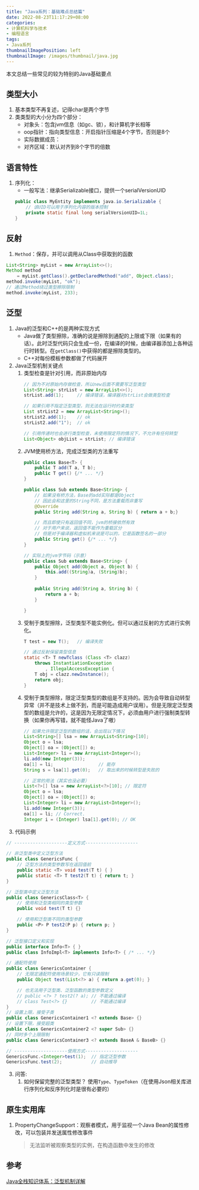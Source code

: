 ```yaml
---
title: "Java系列：基础难点总结篇"
date: 2022-08-23T11:17:29+08:00
categories:
- 计算机科学与技术
- 编程语言
tags:
- Java系列
thumbnailImagePosition: left
thumbnailImage: /images/thumbnail/java.jpg
---
```

本文总结一些常见的较为特别的Java基础要点
<!--more-->
## 类型大小
1. 基本类型不再复述，记得char是两个字节
1. 类类型的大小分为四个部分：
    - 对象头：包含jvm信息（如gc、锁），和计算机字长相等
    - oop指针：指向类型信息：开启指针压缩是4个字节，否则是8个
    - 实际数据成员：
    - 对齐区域：默认对齐到8个字节的倍数
## 语言特性
1. 序列化：
    - 一般写法：继承Serializable接口，提供一个serialVersionUID
    ```java
    public class MyEntity implements java.io.Serializable {
        // 该UID可以用于序列化内容的版本控制
        private static final long serialVersionUID=1L;
    }
    ```
## 反射
1. ```Method```：保存，并可以调用从Class中获取到的函数
```java
List<String> myList = new ArrayList<>();
Method method 
    = myList.getClass().getDeclaredMethod("add", Object.class);
method.invoke(myList, "ok");
// 通过Method绕过类型擦除限制
method.invoke(myList, 233);
```

## 泛型
1. Java的泛型和C++的是两种实现方式
    - Java做了类型擦除，准确的说是擦除到通配的上限或下限（如果有的话）。此时泛型代码只会生成一份，在编译的时候，由编译器添加上各种运行时转型。在```getClass()```中获得的都是擦除类型的。
    - C++对每份模板参数都做了代码展开
1. Java泛型机制关键点
    1. 类型检查是针对引用，而非原始内存
        ```java
        // 因为不对原始内存做检查，所以new后面不需要写泛型类型
        List<String> strList = new ArrayList<>();
        strList.add(1);     // 编译错误，编译器对strList会做类型检查
        
        // 如果引用不指定泛型类型，则无法在运行时约束类型
        List strList2 = new ArrayList<String>();
        strList2.add(1);    // ok
        strList2.add("1");  // ok

        // 引用传递时也会进行类型检查，未使用限定符的情况下，不允许有任何转型
        List<Object> objList = strList; // 编译错误
        ```
    2. JVM使用桥方法，完成泛型类的方法重写
        ```java
        public class Base<T> {
            public T add(T a, T b);
            public T get() {/* ... */}
        }

        public class Sub extends Base<String> {
            // 如果没有桥方法，Base的add实际都是Object
            // 因此会和这里的String不同，是方法重载而非重写
            @Override
            public String add(String a, String b) { return a + b;}

            // 而且即使只有返回值不同，jvm的桥接依然有效
            // 对于用户来说，返回值不能作为重载区分
            // 但是对于编译器和虚拟机来说是可以的，它是函数签名的一部分
            public String get() {/* ... */}
        }

        // 实际上的jvm字节码（示意）
        public class Sub extends Base<String> {
            public Object add(Object a, Object b) {
                this.add((String)a, (String)b);
            }
            
            public String add(String a, String b) {
                return a + b;
            }

        }
        ```
    3. 受制于类型擦除，泛型类型不能实例化。但可以通过反射的方式进行实例化。
        ```java
        T test = new T();   // 编译失败

        // 通过反射保留类型信息
        static <T> T newTclass (Class <T> clazz) 
            throws InstantiationException
                , IllegalAccessException {
            T obj = clazz.newInstance();
            return obj;
        }
        ```
    4. 受制于类型擦除，限定泛型类型的数组是不支持的。因为会导致自动转型异常（并不是技术上做不到，而是可能造成用户误用）。但是无限定泛型类型的数组是允许的，这是因为无限定情况下，必须由用户进行强制类型转换（如果你再写错，就不能怪Java了嗷）
        ```java
        // 如果允许限定泛型的数组的话，会出现以下情况
        List<String>[] lsa = new ArrayList<String>[10];
        Object o = lsa;
        Object[] oa = (Object[]) o;
        List<Integer> li = new ArrayList<Integer>();
        li.add(new Integer(3));
        oa[1] = li;                 // 能存
        String s = lsa[1].get(0);   // 取出来的时候转型是失败的

        // 正常的用法（其实也没必要）
        List<?>[] lsa = new ArrayList<?>[10]; // 限定符
        Object o = lsa;
        Object[] oa = (Object[]) o;
        List<Integer> li = new ArrayList<Integer>();
        li.add(new Integer(3));
        oa[1] = li; // Correct.
        Integer i = (Integer) lsa[1].get(0); // OK
        ```
1. 代码示例
```java
// --------------------定义方式--------------------

// 非泛型类中定义泛型方法
public class GenericsFunc {
    // 泛型方法的类型参数写在返回值前
    public static <T> void test(T t) { }
    public static <T> T test2(T t) { return t; }
}

// 泛型类中定义泛型方法
public class GenericsClass<T> {
    // 使用和泛型类相同的类型参数
    public void test(T t) {}

    // 使用和泛型类不同的类型参数
    public <P> P test2(P p) { return p; }
}

// 泛型接口定义和实现
public interface Info<T> { }
public class InfoImpl<T> implements Info<T> { /* ... */}

// 通配符使用
public class GenericsContainer {
    // 无限定通配符使用场景较少，它有只读限制
    public Object test(List<?> a) { return a.get(0); }

    // 也无法用于泛型类、泛型函数的类型参数定义
    // public <?> ? test2(? a); // 不能通过编译
    // class Test<?> {}         // 不能通过编译
}
// 设置上限，接受子类
public class GenericsContainer1 <? extends Base> {}
// 设置下限，接受超类
public class GenericsContainer2 <? super Sub> {}
// 同时多个上限限制
public class GenericsContainer3 <? extends BaseA & BaseB> {}

// --------------------使用方式--------------------
GenericsFunc.<Integer>test(1);  // 指定泛型参数
GenericsFunc.test(2);           // 自动推导
```
3. 问答:
    1. 如何保留完整的泛型类型？
    使用```Type```、```TypeToken```（在使用Json相关库进行序列化和反序列化时是很有必要的）


## 原生实用库
1. PropertyChangeSupport：观察者模式，用于监视一个Java Bean的属性修改，可以包装并发送属性修改事件
    > 无法监听被观察类型的实例，在构造函数中发生的修改


## 参考
[Java全栈知识体系：泛型机制详解](https://pdai.tech/md/java/basic/java-basic-x-generic.html)